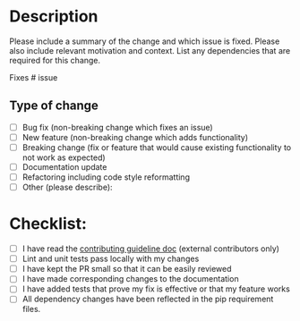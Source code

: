 # Description

Please include a summary of the change and which issue is fixed. Please also include relevant motivation and context. 
List any dependencies that are required for this change.

Fixes # issue

## Type of change

- [ ] Bug fix (non-breaking change which fixes an issue)
- [ ] New feature (non-breaking change which adds functionality)
- [ ] Breaking change (fix or feature that would cause existing functionality to not work as expected)
- [ ] Documentation update
- [ ] Refactoring including code style reformatting 
- [ ] Other (please describe):

# Checklist:

- [ ] I have read the [contributing guideline doc](https://squirrel-core.readthedocs.io/en/latest/usage/code_of_conduct.html) (external contributors only)
- [ ] Lint and unit tests pass locally with my changes
- [ ] I have kept the PR small so that it can be easily reviewed  
- [ ] I have made corresponding changes to the documentation
- [ ] I have added tests that prove my fix is effective or that my feature works
- [ ] All dependency changes have been reflected in the pip requirement files. 
